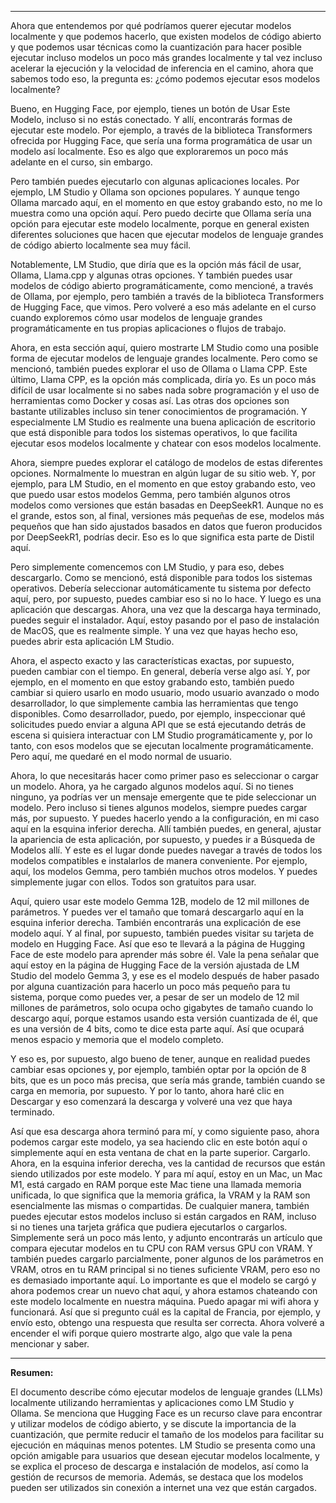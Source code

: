 
---

Ahora que entendemos por qué podríamos querer ejecutar modelos localmente y que podemos hacerlo, que existen modelos de código abierto y que podemos usar técnicas como la cuantización para hacer posible ejecutar incluso modelos un poco más grandes localmente y tal vez incluso acelerar la ejecución y la velocidad de inferencia en el camino, ahora que sabemos todo eso, la pregunta es: ¿cómo podemos ejecutar esos modelos localmente?

Bueno, en Hugging Face, por ejemplo, tienes un botón de Usar Este Modelo, incluso si no estás conectado. Y allí, encontrarás formas de ejecutar este modelo. Por ejemplo, a través de la biblioteca Transformers ofrecida por Hugging Face, que sería una forma programática de usar un modelo así localmente. Eso es algo que exploraremos un poco más adelante en el curso, sin embargo.

Pero también puedes ejecutarlo con algunas aplicaciones locales. Por ejemplo, LM Studio y Ollama son opciones populares. Y aunque tengo Ollama marcado aquí, en el momento en que estoy grabando esto, no me lo muestra como una opción aquí. Pero puedo decirte que Ollama sería una opción para ejecutar este modelo localmente, porque en general existen diferentes soluciones que hacen que ejecutar modelos de lenguaje grandes de código abierto localmente sea muy fácil.

Notablemente, LM Studio, que diría que es la opción más fácil de usar, Ollama, Llama.cpp y algunas otras opciones. Y también puedes usar modelos de código abierto programáticamente, como mencioné, a través de Ollama, por ejemplo, pero también a través de la biblioteca Transformers de Hugging Face, que vimos. Pero volveré a eso más adelante en el curso cuando exploremos cómo usar modelos de lenguaje grandes programáticamente en tus propias aplicaciones o flujos de trabajo.

Ahora, en esta sección aquí, quiero mostrarte LM Studio como una posible forma de ejecutar modelos de lenguaje grandes localmente. Pero como se mencionó, también puedes explorar el uso de Ollama o Llama CPP. Este último, Llama CPP, es la opción más complicada, diría yo. Es un poco más difícil de usar localmente si no sabes nada sobre programación y el uso de herramientas como Docker y cosas así. Las otras dos opciones son bastante utilizables incluso sin tener conocimientos de programación. Y especialmente LM Studio es realmente una buena aplicación de escritorio que está disponible para todos los sistemas operativos, lo que facilita ejecutar esos modelos localmente y chatear con esos modelos localmente.

Ahora, siempre puedes explorar el catálogo de modelos de estas diferentes opciones. Normalmente lo muestran en algún lugar de su sitio web. Y, por ejemplo, para LM Studio, en el momento en que estoy grabando esto, veo que puedo usar estos modelos Gemma, pero también algunos otros modelos como versiones que están basadas en DeepSeekR1. Aunque no es el grande, estos son, al final, versiones más pequeñas de ese, modelos más pequeños que han sido ajustados basados en datos que fueron producidos por DeepSeekR1, podrías decir. Eso es lo que significa esta parte de Distil aquí.

Pero simplemente comencemos con LM Studio, y para eso, debes descargarlo. Como se mencionó, está disponible para todos los sistemas operativos. Debería seleccionar automáticamente tu sistema por defecto aquí, pero, por supuesto, puedes cambiar eso si no lo hace. Y luego es una aplicación que descargas. Ahora, una vez que la descarga haya terminado, puedes seguir el instalador. Aquí, estoy pasando por el paso de instalación de MacOS, que es realmente simple. Y una vez que hayas hecho eso, puedes abrir esta aplicación LM Studio.

Ahora, el aspecto exacto y las características exactas, por supuesto, pueden cambiar con el tiempo. En general, debería verse algo así. Y, por ejemplo, en el momento en que estoy grabando esto, también puedo cambiar si quiero usarlo en modo usuario, modo usuario avanzado o modo desarrollador, lo que simplemente cambia las herramientas que tengo disponibles. Como desarrollador, puedo, por ejemplo, inspeccionar qué solicitudes puedo enviar a alguna API que se está ejecutando detrás de escena si quisiera interactuar con LM Studio programáticamente y, por lo tanto, con esos modelos que se ejecutan localmente programáticamente. Pero aquí, me quedaré en el modo normal de usuario.

Ahora, lo que necesitarás hacer como primer paso es seleccionar o cargar un modelo. Ahora, ya he cargado algunos modelos aquí. Si no tienes ninguno, ya podrías ver un mensaje emergente que te pide seleccionar un modelo. Pero incluso si tienes algunos modelos, siempre puedes cargar más, por supuesto. Y puedes hacerlo yendo a la configuración, en mi caso aquí en la esquina inferior derecha. Allí también puedes, en general, ajustar la apariencia de esta aplicación, por supuesto, y puedes ir a Búsqueda de Modelos allí. Y este es el lugar donde puedes navegar a través de todos los modelos compatibles e instalarlos de manera conveniente. Por ejemplo, aquí, los modelos Gemma, pero también muchos otros modelos. Y puedes simplemente jugar con ellos. Todos son gratuitos para usar.

Aquí, quiero usar este modelo Gemma 12B, modelo de 12 mil millones de parámetros. Y puedes ver el tamaño que tomará descargarlo aquí en la esquina inferior derecha. También encontrarás una explicación de ese modelo aquí. Y al final, por supuesto, también puedes visitar su tarjeta de modelo en Hugging Face. Así que eso te llevará a la página de Hugging Face de este modelo para aprender más sobre él. Vale la pena señalar que aquí estoy en la página de Hugging Face de la versión ajustada de LM Studio del modelo Gemma 3, y ese es el modelo después de haber pasado por alguna cuantización para hacerlo un poco más pequeño para tu sistema, porque como puedes ver, a pesar de ser un modelo de 12 mil millones de parámetros, solo ocupa ocho gigabytes de tamaño cuando lo descargo aquí, porque estamos usando esta versión cuantizada de él, que es una versión de 4 bits, como te dice esta parte aquí. Así que ocupará menos espacio y memoria que el modelo completo.

Y eso es, por supuesto, algo bueno de tener, aunque en realidad puedes cambiar esas opciones y, por ejemplo, también optar por la opción de 8 bits, que es un poco más precisa, que sería más grande, también cuando se carga en memoria, por supuesto. Y por lo tanto, ahora haré clic en Descargar y eso comenzará la descarga y volveré una vez que haya terminado.

Así que esa descarga ahora terminó para mí, y como siguiente paso, ahora podemos cargar este modelo, ya sea haciendo clic en este botón aquí o simplemente aquí en esta ventana de chat en la parte superior. Cargarlo. Ahora, en la esquina inferior derecha, ves la cantidad de recursos que están siendo utilizados por este modelo. Y para mí aquí, estoy en un Mac, un Mac M1, está cargado en RAM porque este Mac tiene una llamada memoria unificada, lo que significa que la memoria gráfica, la VRAM y la RAM son esencialmente las mismas o compartidas. De cualquier manera, también puedes ejecutar estos modelos incluso si están cargados en RAM, incluso si no tienes una tarjeta gráfica que pudiera ejecutarlos o cargarlos. Simplemente será un poco más lento, y adjunto encontrarás un artículo que compara ejecutar modelos en tu CPU con RAM versus GPU con VRAM. Y también puedes cargarlo parcialmente, poner algunos de los parámetros en VRAM, otros en tu RAM principal si no tienes suficiente VRAM, pero eso no es demasiado importante aquí. Lo importante es que el modelo se cargó y ahora podemos crear un nuevo chat aquí, y ahora estamos chateando con este modelo localmente en nuestra máquina. Puedo apagar mi wifi ahora y funcionará. Así que si pregunto cuál es la capital de Francia, por ejemplo, y envío esto, obtengo una respuesta que resulta ser correcta. Ahora volveré a encender el wifi porque quiero mostrarte algo, algo que vale la pena mencionar y saber.

---

**Resumen:**

El documento describe cómo ejecutar modelos de lenguaje grandes (LLMs) localmente utilizando herramientas y aplicaciones como LM Studio y Ollama. Se menciona que Hugging Face es un recurso clave para encontrar y utilizar modelos de código abierto, y se discute la importancia de la cuantización, que permite reducir el tamaño de los modelos para facilitar su ejecución en máquinas menos potentes. LM Studio se presenta como una opción amigable para usuarios que desean ejecutar modelos localmente, y se explica el proceso de descarga e instalación de modelos, así como la gestión de recursos de memoria. Además, se destaca que los modelos pueden ser utilizados sin conexión a internet una vez que están cargados.